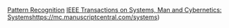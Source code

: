 [Pattern Recognition](https://www.editorialmanager.com/pr/default2.aspx)
[IEEE Transactions on Systems, Man and Cybernetics: Systems](https://mc.manuscriptcentral.com/systems)https://mc.manuscriptcentral.com/systems)
